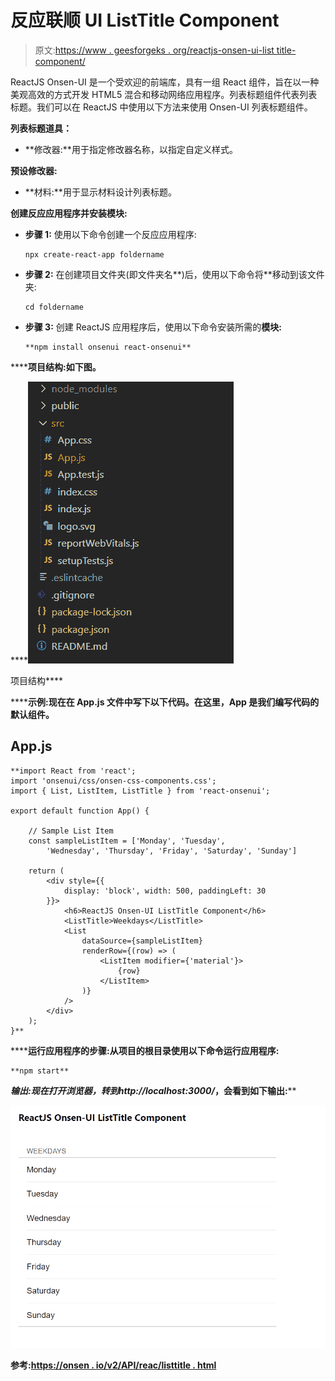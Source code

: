 # 反应联顺 UI ListTitle Component

> 原文:[https://www . geesforgeks . org/reactjs-onsen-ui-list title-component/](https://www.geeksforgeeks.org/reactjs-onsen-ui-listtitle-component/)

ReactJS Onsen-UI 是一个受欢迎的前端库，具有一组 React 组件，旨在以一种美观高效的方式开发 HTML5 混合和移动网络应用程序。列表标题组件代表列表标题。我们可以在 ReactJS 中使用以下方法来使用 Onsen-UI 列表标题组件。

**列表标题道具：**

*   **修改器:**用于指定修改器名称，以指定自定义样式。

**预设修改器:**

*   **材料:**用于显示材料设计列表标题。

**创建反应应用程序并安装模块:**

*   **步骤 1:** 使用以下命令创建一个反应应用程序:

    ```
    npx create-react-app foldername
    ```

*   **步骤 2:** 在创建项目文件夹(即文件夹名**)后，使用以下命令将**移动到该文件夹:

    ```
    cd foldername
    ```

*   **步骤 3:** 创建 ReactJS 应用程序后，使用以下命令安装所需的****模块:****

    ```
    **npm install onsenui react-onsenui** 
    ```

******项目结构:**如下图。****

****![](img/f04ae0d8b722a9fff0bd9bd138b29c23.png)

项目结构**** 

******示例:**现在在 **App.js** 文件中写下以下代码。在这里，App 是我们编写代码的默认组件。****

## ****App.js****

```
**import React from 'react';
import 'onsenui/css/onsen-css-components.css';
import { List, ListItem, ListTitle } from 'react-onsenui';

export default function App() {

    // Sample List Item 
    const sampleListItem = ['Monday', 'Tuesday',
        'Wednesday', 'Thursday', 'Friday', 'Saturday', 'Sunday']

    return (
        <div style={{
            display: 'block', width: 500, paddingLeft: 30
        }}>
            <h6>ReactJS Onsen-UI ListTitle Component</h6>
            <ListTitle>Weekdays</ListTitle>
            <List
                dataSource={sampleListItem}
                renderRow={(row) => (
                    <ListItem modifier={'material'}>
                        {row}
                    </ListItem>
                )}
            />
        </div>
    );
}**
```

******运行应用程序的步骤:**从项目的根目录使用以下命令运行应用程序:****

```
**npm start**
```

******输出:**现在打开浏览器，转到***http://localhost:3000/***，会看到如下输出:****

****![](img/3980fc12fc82fda26cc9e4811aa34db3.png)****

******参考:**[https://onsen . io/v2/API/reac/listtitle . html](https://onsen.io/v2/api/react/ListTitle.html)****